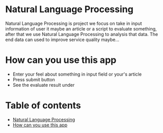 # Natural Language Processing
Natural Language Processing is project we focus on take in input information of user it maybe an article or a script to evaluate something, after that we use Natural Language Processing to analysis that data. The end data can used to improve service quality maybe...
# How can you use this app
* Enter your feel about something in input field or your's article 
* Press submit button
* See the evaluate result under
# Table of contents
* [Natural Language Processing](#natural-language-processing)
* [How can you use this app](#how-can-you-use-this-app)